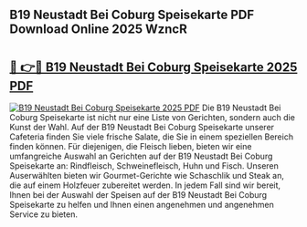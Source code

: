 ## B19 Neustadt Bei Coburg Speisekarte PDF Download Online 2025 WzncR

# <h2><a href="http://gcd4px.nevu.top/?p=B19+Neustadt+Bei+Coburg+Speisekarte">🔗 👉🔴 B19 Neustadt Bei Coburg Speisekarte 2025 PDF</a></h2>

[![B19 Neustadt Bei Coburg Speisekarte 2025 PDF](https://i.imgur.com/dBaPXMq.png)](http://gcd4px.nevu.top/?p=B19+Neustadt+Bei+Coburg+Speisekarte)
Die B19 Neustadt Bei Coburg Speisekarte ist nicht nur eine Liste von Gerichten, sondern auch die Kunst der Wahl. Auf der B19 Neustadt Bei Coburg Speisekarte unserer Cafeteria finden Sie viele frische Salate, die Sie in einem speziellen Bereich finden können. Für diejenigen, die Fleisch lieben, bieten wir eine umfangreiche Auswahl an Gerichten auf der B19 Neustadt Bei Coburg Speisekarte an: Rindfleisch, Schweinefleisch, Huhn und Fisch. Unseren Auserwählten bieten wir Gourmet-Gerichte wie Schaschlik und Steak an, die auf einem Holzfeuer zubereitet werden. In jedem Fall sind wir bereit, Ihnen bei der Auswahl der Speisen auf der B19 Neustadt Bei Coburg Speisekarte zu helfen und Ihnen einen angenehmen und angenehmen Service zu bieten.
